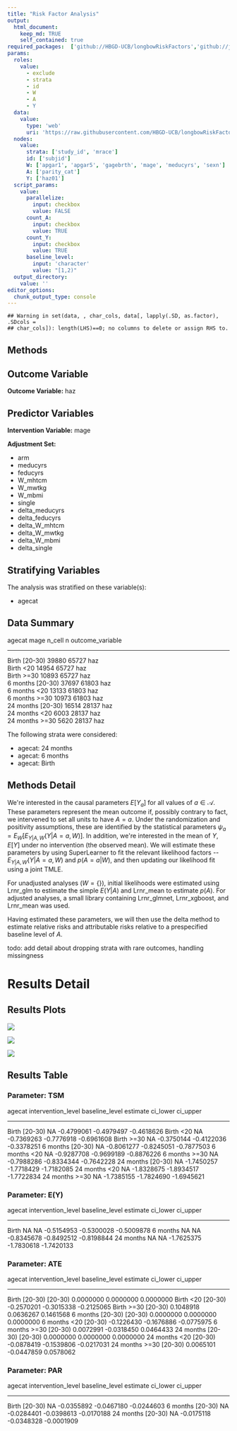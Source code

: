 ```yaml
---
title: "Risk Factor Analysis"
output: 
  html_document:
    keep_md: TRUE
    self_contained: true
required_packages:  ['github://HBGD-UCB/longbowRiskFactors','github://jeremyrcoyle/skimr@vector_types', 'github://tlverse/delayed']
params:
  roles:
    value:
      - exclude
      - strata
      - id
      - W
      - A
      - Y
  data: 
    value: 
      type: 'web'
      uri: 'https://raw.githubusercontent.com/HBGD-UCB/longbowRiskFactors/master/inst/sample_data/birthwt_data.rdata'
  nodes:
    value:
      strata: ['study_id', 'mrace']
      id: ['subjid']
      W: ['apgar1', 'apgar5', 'gagebrth', 'mage', 'meducyrs', 'sexn']
      A: ['parity_cat']
      Y: ['haz01']
  script_params:
    value:
      parallelize:
        input: checkbox
        value: FALSE
      count_A:
        input: checkbox
        value: TRUE
      count_Y:
        input: checkbox
        value: TRUE        
      baseline_level:
        input: 'character'
        value: "[1,2)"
  output_directory:
    value: ''
editor_options: 
  chunk_output_type: console
---
```







```
## Warning in set(data, , char_cols, data[, lapply(.SD, as.factor), .SDcols =
## char_cols]): length(LHS)==0; no columns to delete or assign RHS to.
```

## Methods
## Outcome Variable

**Outcome Variable:** haz

## Predictor Variables

**Intervention Variable:** mage

**Adjustment Set:**

* arm
* meducyrs
* feducyrs
* W_mhtcm
* W_mwtkg
* W_mbmi
* single
* delta_meducyrs
* delta_feducyrs
* delta_W_mhtcm
* delta_W_mwtkg
* delta_W_mbmi
* delta_single

## Stratifying Variables

The analysis was stratified on these variable(s):

* agecat

## Data Summary

agecat      mage       n_cell       n  outcome_variable 
----------  --------  -------  ------  -----------------
Birth       [20-30)     39880   65727  haz              
Birth       <20         14954   65727  haz              
Birth       >=30        10893   65727  haz              
6 months    [20-30)     37697   61803  haz              
6 months    <20         13133   61803  haz              
6 months    >=30        10973   61803  haz              
24 months   [20-30)     16514   28137  haz              
24 months   <20          6003   28137  haz              
24 months   >=30         5620   28137  haz              


The following strata were considered:

* agecat: 24 months
* agecat: 6 months
* agecat: Birth



## Methods Detail

We're interested in the causal parameters $E[Y_a]$ for all values of $a \in \mathcal{A}$. These parameters represent the mean outcome if, possibly contrary to fact, we intervened to set all units to have $A=a$. Under the randomization and positivity assumptions, these are identified by the statistical parameters $\psi_a=E_W[E_{Y|A,W}(Y|A=a,W)]$.  In addition, we're interested in the mean of $Y$, $E[Y]$ under no intervention (the observed mean). We will estimate these parameters by using SuperLearner to fit the relevant likelihood factors -- $E_{Y|A,W}(Y|A=a,W)$ and $p(A=a|W)$, and then updating our likelihood fit using a joint TMLE.

For unadjusted analyses ($W=\{\}$), initial likelihoods were estimated using Lrnr_glm to estimate the simple $E(Y|A)$ and Lrnr_mean to estimate $p(A)$. For adjusted analyses, a small library containing Lrnr_glmnet, Lrnr_xgboost, and Lrnr_mean was used.

Having estimated these parameters, we will then use the delta method to estimate relative risks and attributable risks relative to a prespecified baseline level of $A$.

todo: add detail about dropping strata with rare outcomes, handling missingness







# Results Detail

## Results Plots
![](/tmp/92edafc0-675a-448a-ba54-d6daf7066392/7872e5e6-7a6b-49ef-bb55-a924a49f40f2/REPORT_files/figure-html/plot_tsm-1.png)<!-- -->



![](/tmp/92edafc0-675a-448a-ba54-d6daf7066392/7872e5e6-7a6b-49ef-bb55-a924a49f40f2/REPORT_files/figure-html/plot_ate-1.png)<!-- -->



![](/tmp/92edafc0-675a-448a-ba54-d6daf7066392/7872e5e6-7a6b-49ef-bb55-a924a49f40f2/REPORT_files/figure-html/plot_par-1.png)<!-- -->

## Results Table

### Parameter: TSM


agecat      intervention_level   baseline_level      estimate     ci_lower     ci_upper
----------  -------------------  ---------------  -----------  -----------  -----------
Birth       [20-30)              NA                -0.4799061   -0.4979497   -0.4618626
Birth       <20                  NA                -0.7369263   -0.7776918   -0.6961608
Birth       >=30                 NA                -0.3750144   -0.4122036   -0.3378251
6 months    [20-30)              NA                -0.8061277   -0.8245051   -0.7877503
6 months    <20                  NA                -0.9287708   -0.9699189   -0.8876226
6 months    >=30                 NA                -0.7988286   -0.8334344   -0.7642228
24 months   [20-30)              NA                -1.7450257   -1.7718429   -1.7182085
24 months   <20                  NA                -1.8328675   -1.8934517   -1.7722834
24 months   >=30                 NA                -1.7385155   -1.7824690   -1.6945621


### Parameter: E(Y)


agecat      intervention_level   baseline_level      estimate     ci_lower     ci_upper
----------  -------------------  ---------------  -----------  -----------  -----------
Birth       NA                   NA                -0.5154953   -0.5300028   -0.5009878
6 months    NA                   NA                -0.8345678   -0.8492512   -0.8198844
24 months   NA                   NA                -1.7625375   -1.7830618   -1.7420133


### Parameter: ATE


agecat      intervention_level   baseline_level      estimate     ci_lower     ci_upper
----------  -------------------  ---------------  -----------  -----------  -----------
Birth       [20-30)              [20-30)            0.0000000    0.0000000    0.0000000
Birth       <20                  [20-30)           -0.2570201   -0.3015338   -0.2125065
Birth       >=30                 [20-30)            0.1048918    0.0636267    0.1461568
6 months    [20-30)              [20-30)            0.0000000    0.0000000    0.0000000
6 months    <20                  [20-30)           -0.1226430   -0.1676886   -0.0775975
6 months    >=30                 [20-30)            0.0072991   -0.0318450    0.0464433
24 months   [20-30)              [20-30)            0.0000000    0.0000000    0.0000000
24 months   <20                  [20-30)           -0.0878419   -0.1539806   -0.0217031
24 months   >=30                 [20-30)            0.0065101   -0.0447859    0.0578062


### Parameter: PAR


agecat      intervention_level   baseline_level      estimate     ci_lower     ci_upper
----------  -------------------  ---------------  -----------  -----------  -----------
Birth       [20-30)              NA                -0.0355892   -0.0467180   -0.0244603
6 months    [20-30)              NA                -0.0284401   -0.0398613   -0.0170188
24 months   [20-30)              NA                -0.0175118   -0.0348328   -0.0001909
